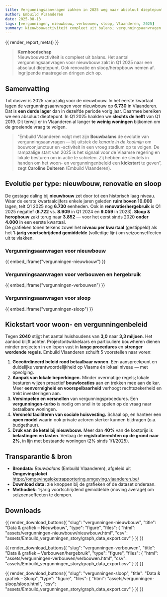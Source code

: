```yaml
---
title: Vergunningsaanvragen zakken in 2025 weg naar absoluut dieptepunt
author: Embuild Vlaanderen
date: 2025-08-13
tags: [vergunningen, nieuwbouw, verbouwen, sloop, Vlaanderen, 2025]
summary: Nieuwbouwactiviteit compleet uit balans; vergunningsaanvragen op historisch laag niveau. Dringende maatregelen nodig.
---
```


{{ render_report_meta() }}

> **Kernboodschap**  
> Nieuwbouwactiviteit is compleet uit balans. Het aantal vergunningsaanvragen voor nieuwbouw zakt in Q1 2025 naar een absoluut dieptepunt. Ook renovatie en sloop/heropbouw nemen af. Ingrijpende maatregelen dringen zich op.

## Samenvatting
Tot dusver is 2025 rampzalig voor de nieuwbouw. In het eerste kwartaal lagen de vergunningsaanvragen voor nieuwbouw op **6.730** in Vlaanderen. Dat is **een derde lager** dan in dezelfde periode vorig jaar. Daarmee bereiken we een absoluut dieptepunt. In Q1 2025 haalden we **slechts de helft** van Q1 2019. Dit terwijl er in Vlaanderen al langer **te weinig woningen** bijkomen om de groeiende vraag te volgen.

> “Embuild Vlaanderen volgt met zijn **Bouwbalans** de evolutie van vergunningsaanvragen — bij uitstek de *kanarie in de koolmijn* om bouwconjunctuur en -activiteit in een vroeg stadium op te volgen. De rampzalige start van 2025 is het signaal voor de Vlaamse regering en lokale besturen om in actie te schieten. Zij hebben de sleutels in handen om het woon- en vergunningenbeleid een **kickstart** te geven”, zegt **Caroline Deiteren** (Embuild Vlaanderen).

## Evolutie per type: nieuwbouw, renovatie en sloop
De gestage daling bij **nieuwbouw** zet door tot een historisch laag niveau. Waar de eerste kwartaalcijfers enkele jaren geleden **ruim boven 10.000** lagen, telt Q1 2025 nog **6.730** eenheden. Ook in **renovatie/hergebruik** is Q1 2025 negatief (**8.722** vs. **8.909** in Q1 2024 en **9.059** in 2023). **Sloop & heropbouw** zakt terug naar **3.852** — voor het eerst sinds 2020 **onder 4.000** in een eerste kwartaal.  
De grafieken tonen telkens zowel het **niveau per kwartaal** (gestippeld) als het **1‑jarig voortschrijdend gemiddelde** (volledige lijn) om seizoenseffecten uit te vlakken.

### Vergunningsaanvragen voor nieuwbouw
{{ embed_iframe("vergunningen-nieuwbouw") }}

### Vergunningsaanvragen voor verbouwen en hergebruik
{{ embed_iframe("vergunningen-verbouwen") }}

### Vergunningsaanvragen voor sloop
{{ embed_iframe("vergunningen-sloop") }}

## Kickstart voor woon- en vergunningenbeleid
Tegen **2040** stijgt het aantal huishoudens van **3,0** naar **3,3 miljoen**. Het aanbod blijft achter. Projectontwikkelaars en particuliere bouwheren dienen minder projecten in en lopen vast in **lange procedures** en **strenger wordende regels**. Embuild Vlaanderen schuift 5 voorstellen naar voren:

1. **Gecoördineerd beleid rond betaalbaar wonen.** Eén aanspreekpunt en duidelijke verantwoordelijkheid op Vlaams én lokaal niveau — met opvolging.
2. **Aanpak van lokale beperkingen.** Minder overmatige regels; lokale besturen wijzen proactief **bouwlocaties** aan en trekken mee aan de kar. Meer **eenvormigheid en voorspelbaarheid** verhoogt rechtszekerheid en trekt investeringen aan.
3. **Versimpelen en versnellen** van vergunningsprocedures. Een **vergunningen‑turbo** is nodig om snel in te spelen op de vraag naar betaalbare woningen.
4. **Versneld faciliteren van sociale huisvesting.** Schaal op, en hanteer een **open model** waarin ook private actoren sterker kunnen bijdragen (o.a. budgethuur).
5. **Druk van de ketel bij nieuwbouw.** Meer dan **40%** van de kostprijs is **belastingen en lasten**. Verlaag de **registratierechten op de grond naar 2%**, in lijn met bestaande woningen (2% sinds 1/1/2025).

## Transparantie & bron
- **Brondata:** *Bouwbalans* (Embuild Vlaanderen), afgeleid uit **Omgevingsloket**   <https://omgevingsloketrapportering.omgeving.vlaanderen.be/>
- **Download data:** zie knoppen bij de grafieken of de dataset onderaan.
- **Methodiek:** 1‑jarig voortschrijdend gemiddelde (moving average) om seizoenseffecten te dempen.

## Downloads
{{ render_download_buttons({
  "slug": "vergunningen-nieuwbouw",
  "title": "Data & grafiek – Nieuwbouw",
  "type": "figure",
  "files": {
    "html": "assets/vergunningen-nieuwbouw/nieuwbouw.html",
    "csv": "assets/Embuild_vergunningen_story/graph_data_export.csv"
  }
}) }}

{{ render_download_buttons({
  "slug": "vergunningen-verbouwen",
  "title": "Data & grafiek – Verbouwen/hergebruik",
  "type": "figure",
  "files": {
    "html": "assets/vergunningen-verbouwen/verbouwen.html",
    "csv": "assets/Embuild_vergunningen_story/graph_data_export.csv"
  }
}) }}

{{ render_download_buttons({
  "slug": "vergunningen-sloop",
  "title": "Data & grafiek – Sloop",
  "type": "figure",
  "files": {
    "html": "assets/vergunningen-sloop/sloop.html",
    "csv": "assets/Embuild_vergunningen_story/graph_data_export.csv"
  }
}) }}